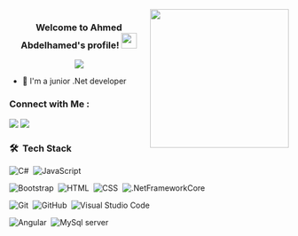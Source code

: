 
<img width="250" align="right" src="https://c.tenor.com/_DOBjnGspYAAAAAM/code-coding.gif">

<h3 align="center">
  Welcome to Ahmed Abdelhamed's profile!
  <img src="https://media.giphy.com/media/hvRJCLFzcasrR4ia7z/giphy.gif" width="28">
</h3>

<!-- Typing SVG by DenverCoder1 - https://github.com/DenverCoder1/readme-typing-svg -->
<p align="center">
  <a href="https://github.com/DenverCoder1/readme-typing-svg"><img src="https://readme-typing-svg.herokuapp.com/?lines=Full-stack%20web%20developer;Always%20learning%20new%20things&font=Fira%20Code&center=true&width=440&height=45&color=f75c7e&vCenter=true&size=22"></a>
</p> 

- 🏢 I'm a junior .Net developer


### Connect with Me :
<a href="https://www.linkedin.com/in/ahmed-abdelhamed-/" target="_blank"><img src="https://img.shields.io/badge/-Ahmed%20Abdelhamed-0077B5?style=for-the-badge&logo=Linkedin&logoColor=white"/></a>
<a href="https://api.whatsapp.com/send?phone=01275140929" target="_blank"><img src="https://img.shields.io/badge/WhatsApp-25D366?style=for-the-badge&logo=whatsapp&logoColor=white"/></a>
### 🛠 &nbsp;Tech Stack
![C#](https://img.shields.io/badge/C%23-239120?style=for-the-badge&logo=c-sharp&logoColor=white)&nbsp;
![JavaScript](https://img.shields.io/badge/-JavaScript-05122A?style=flat&logo=javascript)&nbsp;

![Bootstrap](https://img.shields.io/badge/-Bootstrap-05122A?style=flat&logo=bootstrap&logoColor=563D7C)&nbsp;
![HTML](https://img.shields.io/badge/-HTML-05122A?style=flat&logo=HTML5)&nbsp;
![CSS](https://img.shields.io/badge/-CSS-05122A?style=flat&logo=CSS3&logoColor=1572B6)&nbsp;
![.NetFrameworkCore](https://img.shields.io/badge/.NET-5C2D91?style=for-the-badge&logo=.net&logoColor=white)

![Git](https://img.shields.io/badge/-Git-05122A?style=flat&logo=git)&nbsp;
![GitHub](https://img.shields.io/badge/-GitHub-05122A?style=flat&logo=github)&nbsp;
![Visual Studio Code](https://img.shields.io/badge/-Visual%20Studio%20Code-05122A?style=flat&logo=visual-studio-code&logoColor=007ACC)&nbsp;

![Angular](https://img.shields.io/badge/Angular-DD0031?style=for-the-badge&logo=angular&logoColor=white)&nbsp;
![MySql server](https://img.shields.io/badge/MySQL-00000F?style=for-the-badge&logo=mysql&logoColor=white)&nbsp;






